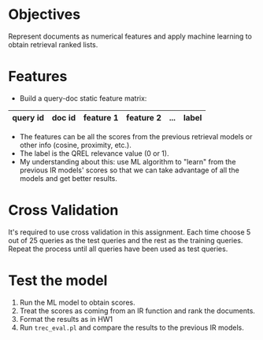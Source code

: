 # Objectives
Represent documents as numerical features and apply machine learning to obtain retrieval ranked lists.

# Features
* Build a query-doc static feature matrix:

| query id | doc id | feature 1 | feature 2 | ... | label |
|---|---|---|---|---|---|
* The features can be all the scores from the previous retrieval models or other info (cosine, proximity, etc.).
* The label is the QREL relevance value (0 or 1).
* My understanding about this: use ML algorithm to "learn" from the previous IR models' scores so that we can 
take advantage of all the models and get better results.

# Cross Validation
It's required to use cross validation in this assignment. Each time choose 5 out of 25 queries as the test queries and the rest 
as the training queries. Repeat the process until all queries have been used as test queries.
 
# Test the model
1. Run the ML model to obtain scores.
2. Treat the scores as coming from an IR function and rank the documents.
3. Format the results as in HW1
4. Run ```trec_eval.pl``` and compare the results to the previous IR models.
